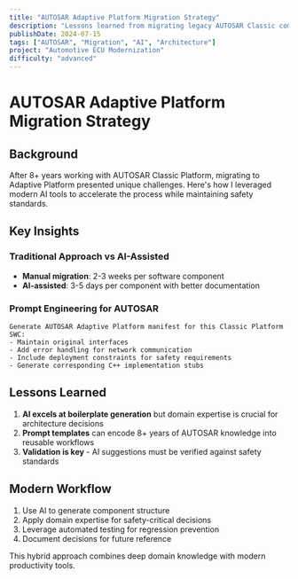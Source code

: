 ```yaml
---
title: "AUTOSAR Adaptive Platform Migration Strategy"
description: "Lessons learned from migrating legacy AUTOSAR Classic components to Adaptive Platform using AI-assisted code generation"
publishDate: 2024-07-15
tags: ["AUTOSAR", "Migration", "AI", "Architecture"]
project: "Automotive ECU Modernization"
difficulty: "advanced"
---
```


# AUTOSAR Adaptive Platform Migration Strategy

## Background

After 8+ years working with AUTOSAR Classic Platform, migrating to Adaptive Platform presented unique challenges. Here's how I leveraged modern AI tools to accelerate the process while maintaining safety standards.

## Key Insights

### Traditional Approach vs AI-Assisted
- **Manual migration**: 2-3 weeks per software component
- **AI-assisted**: 3-5 days per component with better documentation

### Prompt Engineering for AUTOSAR
```
Generate AUTOSAR Adaptive Platform manifest for this Classic Platform SWC:
- Maintain original interfaces
- Add error handling for network communication
- Include deployment constraints for safety requirements
- Generate corresponding C++ implementation stubs
```

## Lessons Learned

1. **AI excels at boilerplate generation** but domain expertise is crucial for architecture decisions
2. **Prompt templates** can encode 8+ years of AUTOSAR knowledge into reusable workflows
3. **Validation is key** - AI suggestions must be verified against safety standards

## Modern Workflow

1. Use AI to generate component structure
2. Apply domain expertise for safety-critical decisions
3. Leverage automated testing for regression prevention
4. Document decisions for future reference

This hybrid approach combines deep domain knowledge with modern productivity tools.
